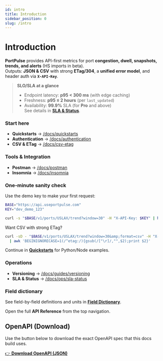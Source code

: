 ```yaml
---
id: intro
title: Introduction
sidebar_position: 0
slug: /intro
---
```

# Introduction

**PortPulse** provides API-first metrics for port **congestion, dwell, snapshots, trends, and alerts** (HS imports in beta).  
Outputs: **JSON & CSV** with strong **ETag/304**, a **unified error model**, and header auth via **`X-API-Key`**.

> **SLO/SLA at a glance**
>
> - Endpoint latency: **p95 &lt; 300 ms** (with edge caching)  
> - Freshness: **p95 ≤ 2 hours** (per `last_updated`)  
> - Availability: **99.9%** SLA (for **Pro** and above)  
> See details in **[SLA &amp; Status](/docs/ops/sla-status)**.

### Start here
- **Quickstarts** → [/docs/quickstarts](/docs/quickstarts)
- **Authentication** → [/docs/authentication](/docs/authentication)
- **CSV &amp; ETag** → [/docs/csv-etag](/docs/csv-etag)

### Tools &amp; Integration
- **Postman** → [/docs/postman](/docs/postman)
- **Insomnia** → [/docs/insomnia](/docs/insomnia)

### One‑minute sanity check
Use the demo key to make your first request:

```bash
BASE="https://api.useportpulse.com"
KEY="dev_demo_123"

curl -s "$BASE/v1/ports/USLAX/trend?window=30" -H "X-API-Key: $KEY" | head -n 3
```

Want CSV with strong ETag?

```bash
curl -sD - "$BASE/v1/ports/USLAX/trend?window=30&amp;format=csv" -H "X-API-Key: $KEY" \
  | awk 'BEGINIGNORECASE=1(/^etag:/){gsub(/["\r]/,"",$2);print $2}'
```

Continue in **[Quickstarts](/docs/quickstarts)** for Python/Node examples.

### Operations
- **Versioning** → [/docs/guides/versioning](/docs/guides/versioning)
- **SLA &amp; Status** → [/docs/ops/sla-status](/docs/ops/sla-status)

### Field dictionary
See field-by-field definitions and units in **[Field Dictionary](/docs/guides/field-dictionary)**.

Open the full **API Reference** from the top navigation.

## OpenAPI (Download)

Use the button below to download the exact OpenAPI spec that this docs build uses.

<!-- Force download & absolute path -->
<p>
  <a href="/openapi.json" download="portpulse-openapi.json">
    👉 <strong>Download OpenAPI (JSON)</strong>
  </a>
</p>
